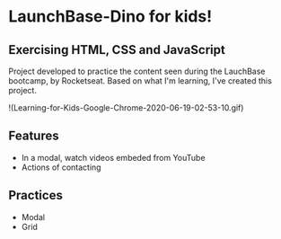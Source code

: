 <h1>LaunchBase-Dino for kids!</h1>
<h2>Exercising HTML, CSS and JavaScript</h2>

<p>Project developed to practice the content seen during the LauchBase bootcamp, by Rocketseat. Based on what I'm learning, I've created this project.</p>

!(Learning-for-Kids-Google-Chrome-2020-06-19-02-53-10.gif)


<h2>Features</h2>
<ul>
  <li>In a modal, watch videos embeded from YouTube</li>
  <li>Actions of contacting</li>
 </ul>
 
 <h2>Practices</h2>
 <ul>
  <li>Modal</li>
  <li>Grid</li>
